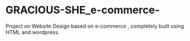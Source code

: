 # GRACIOUS-SHE_e-commerce-
Project on Website Design based on e-commerce , completely built using HTML and wordpress.
